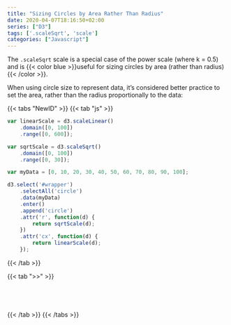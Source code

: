 ```yaml
---
title: "Sizing Circles by Area Rather Than Radius"
date: 2020-04-07T18:16:50+02:00
series: ["D3"]
tags: ['.scaleSqrt', 'scale']
categories: ["Javascript"]
---
```

<script src="//d3js.org/d3.v4.min.js"></script>

The `.scaleSqrt` scale is a special case of the power scale (where k = 0.5) and is {{< color blue >}}useful for sizing circles by area (rather than radius){{< /color >}}. 

When using circle size to represent data, it’s considered better practice to set the area, rather than the radius proportionally to the data:

{{< tabs "NewID" >}}
{{< tab "js" >}}
```js
var linearScale = d3.scaleLinear()
	.domain([0, 100])
	.range([0, 600]);

var sqrtScale = d3.scaleSqrt()
	.domain([0, 100])
	.range([0, 30]);

var myData = [0, 10, 20, 30, 40, 50, 60, 70, 80, 90, 100];

d3.select('#wrapper')
	.selectAll('circle')
	.data(myData)
	.enter()
	.append('circle')
	.attr('r', function(d) {
		return sqrtScale(d);
	})
	.attr('cx', function(d) {
		return linearScale(d);
	});
```
{{< /tab >}}

{{< tab ">>" >}}
<svg width="700" height="80">
  	<g id="sizingcircle" transform="translate(40, 40)">
  	</g>
</svg>

<script>

var linearScale = d3.scaleLinear()
	.domain([0, 100])
	.range([0, 600]);

var sqrtScale = d3.scaleSqrt()
	.domain([0, 100])
	.range([0, 30]);

var myData4 = [0, 10, 20, 30, 40, 50, 60, 70, 80, 90, 100];

d3.select('#sizingcircle')
	.selectAll('circle')
	.data(myData4)
	.enter()
	.append('circle')
	.attr('r', function(d) {
		return sqrtScale(d);
	})
	.attr('cx', function(d) {
		return linearScale(d);
	});

 </script>
{{< /tab >}}
{{< /tabs >}}